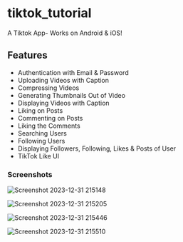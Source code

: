 # tiktok_tutorial

A Tiktok App- Works on Android & iOS!

## Features
- Authentication with Email & Password
- Uploading Videos with Caption
- Compressing Videos
- Generating Thumbnails Out of Video
- Displaying Videos with Caption
- Liking on Posts
- Commenting on Posts
- Liking the Comments
- Searching Users
- Following Users
- Displaying Followers, Following, Likes & Posts of User 
- TikTok Like UI

### Screenshots
![Screenshot 2023-12-31 215148](https://github.com/KazunguDev/tiktok_tutorial/assets/88532016/0d50e894-53ec-4d38-b82c-9ce40b65a3df)

![Screenshot 2023-12-31 215205](https://github.com/KazunguDev/tiktok_tutorial/assets/88532016/36cabf28-e9aa-4bba-9c58-718f4a1af37f)

![Screenshot 2023-12-31 215446](https://github.com/KazunguDev/tiktok_tutorial/assets/88532016/8dad2a45-7d97-494b-b0dc-e7e556933e9a)

![Screenshot 2023-12-31 215510](https://github.com/KazunguDev/tiktok_tutorial/assets/88532016/a4742af2-cdee-4d27-8e6b-42431cfc2449)

